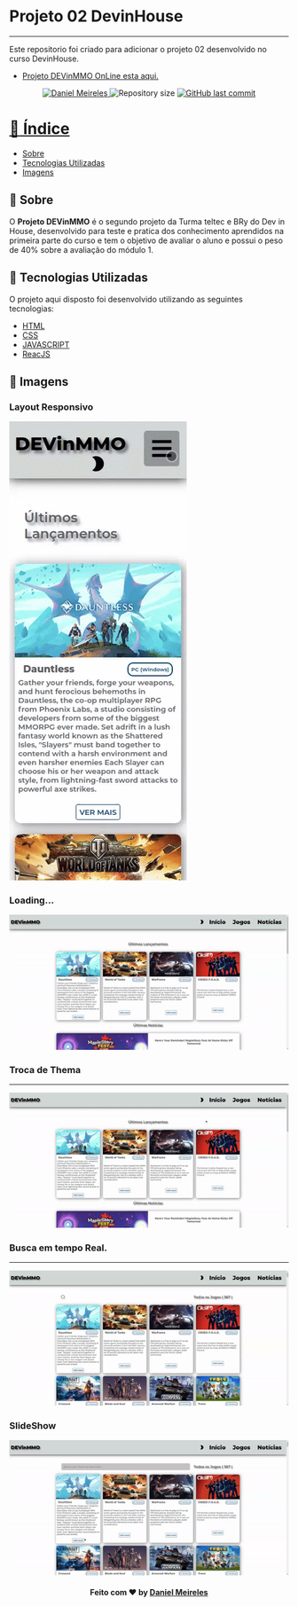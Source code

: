 # Projeto 02 DevinHouse
---

Este repositorio foi criado para adicionar o projeto 02 desenvolvido no curso DevinHouse.

- [Projeto DEVinMMO OnLine esta aqui.](https://devinmmo.netlify.app/)
<p align="center">	
   <a href="https://www.linkedin.com/in/developer-danielmn/">
      <img alt="Daniel Meireles" src="https://img.shields.io/badge/-Daniel Meireles-0080000?style=flat&logo=Linkedin&logoColor=white" />
   </a>
  <img alt="Repository size" src="https://img.shields.io/github/languages/code-size/meirelesdev/devinmmo?color=0080000label=repo%20size">


  <a href="https://github.com/meirelesdev/devinmmo/commits/main">
    <img alt="GitHub last commit" src="https://img.shields.io/github/last-commit/meirelesdev/devinmmo?color=0080000">
</p>

# :pushpin: Índice

- [Sobre](#sobre)
- [Tecnologias Utilizadas](#tecnologias-utilizadas)
- [Imagens](#imagens)

<a id="sobre"></a>

## :bookmark: Sobre

O <strong>Projeto DEVinMMO</strong> é o segundo projeto da Turma teltec e BRy do Dev in House, desenvolvido para teste e pratica dos conhecimento aprendidos na primeira parte do curso e tem o objetivo de avaliar o aluno e possui o peso de 40% sobre a avaliação do módulo 1.

<a id="tecnologias-utilizadas"></a>

## :rocket: Tecnologias Utilizadas

O projeto aqui disposto foi desenvolvido utilizando as seguintes tecnologias:

- [HTML](https://www.w3schools.com/html/default.asp)
- [CSS](https://www.w3schools.com/css/default.asp)
- [JAVASCRIPT](https://www.w3schools.com/js/default.asp)
- [ReacJS](https://pt-br.reactjs.org/)

<a id="imagens"></a>
## :bookmark: Imagens
### Layout Responsivo

![Layout Responsivo](screens/projeto03.gif?raw=true "Responsividade")

### Loading...
![Layout Responsivo](screens/projeto02.gif "Loading")
### Troca de Thema
---
![Layout Responsivo](screens/projeto01.gif?raw=true "Você pode Trocar entre light e dark")
### Busca em tempo Real.
---
![Layout Responsivo](screens/projeto04.gif?raw=true "Busca em tempo real.")
### SlideShow
![Layout Responsivo](screens/projeto05.gif?raw=true "Show para fotos dos games.")


<h4 align="center">
    Feito com ❤️ by <a href="https://www.linkedin.com/in/developer-danielmn/" target="_blank">Daniel Meireles</a>
</h4>